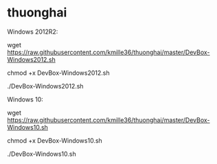 # thuonghai

Windows 2012R2:


wget https://raw.githubusercontent.com/kmille36/thuonghai/master/DevBox-Windows2012.sh

chmod +x DevBox-Windows2012.sh

./DevBox-Windows2012.sh

Windows 10:


wget https://raw.githubusercontent.com/kmille36/thuonghai/master/DevBox-Windows10.sh


chmod +x DevBox-Windows10.sh

./DevBox-Windows10.sh

